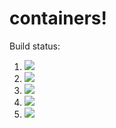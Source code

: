# containers!

Build status:

1. [![](https://github.com/maxinetamas/containers/workflows/tests-fibonacci/badge.svg)](https://github.com/maxinetamas/containers/actions?query=workflow%3Atests-fiibonacci)
1. [![](https://github.com/maxinetamas/containers/workflows/tests-range/badge.svg)](https://github.com/maxinetamas/containers/actions?query=workflow%3Atests-range)
1. [![](https://github.com/maxinetamas/containers/workflows/tests-BST/badge.svg)](https://github.com/maxinetamas/containers/actions?query=workflow%3Atests-BST)
1. [![](https://github.com/maxinetamas/containers/workflows/tests-BinaryTree/badge.svg)](https://github.com/maxinetamas/containers/actions?query=workflow%3Atests-BinaryTree)
1. [![](https://github.com/maxinetamas/containers/workflows/tests-tests-heap/badge.svg)](https://github.com/maxinetamas/containers/action?query=workflow%3Atests-heap)
